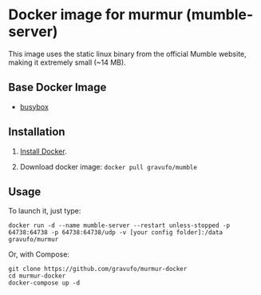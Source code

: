 # Docker image for murmur (mumble-server)

This image uses the static linux binary from the official Mumble website, making it extremely small (~14 MB).

## Base Docker Image

- [busybox](https://registry.hub.docker.com/_/busybox)

## Installation

1. [Install Docker](https://www.docker.com/).

2. Download docker image: `docker pull gravufo/mumble`

## Usage

To launch it, just type:

```
docker run -d --name mumble-server --restart unless-stopped -p 64738:64738 -p 64738:64738/udp -v [your config folder]:/data gravufo/murmur
```

Or, with Compose:

```
git clone https://github.com/gravufo/murmur-docker
cd murmur-docker
docker-compose up -d
```
